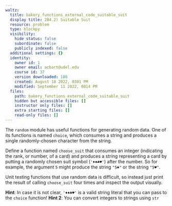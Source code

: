 ```yaml
---
waltz:
  title: bakery_functions_external_code_suitable_suit
  display title: 2B4.2) Suitable Suit
  resource: problem
  type: blockpy
  visibility:
    hide status: false
    subordinate: false
    publicly indexed: false
  additional settings: {}
  identity:
    owner id: 1
    owner email: acbart@udel.edu
    course id: 37
    version downloaded: 180
    created: August 18 2022, 0301 PM
    modified: September 11 2022, 0814 PM
  files:
    path: bakery_functions_external_code_suitable_suit
    hidden but accessible files: []
    instructor only files: []
    extra starting files: []
    read-only files: []
---
```

The `random` module has useful functions for generating random data. One of its functions is named `choice`, which consumes a string and produces a single randomly-chosen character from the string.

Define a function named `choose_suit` that consumes an integer (indicating the rank, or number, of a card) and produces a string representing a card by putting a randomly chosen suit symbol (`'♦♠♣♥'`) after the number. So for example, the argument `5` might produce the string `"5♣"` or the string `"5♥"`.

Unit testing functions that use random data is difficult, so instead just print the result of calling `choose_suit` four times and inspect the output visually.

**Hint**: In case it is not clear, `'♦♠♣♥'` is a valid string literal that you can pass to the `choice` function!
**Hint 2**: You can convert integers to strings using `str`